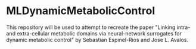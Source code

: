 # MLDynamicMetabolicControl

This repository will be used to attempt to recreate the paper "Linking intra- and extra-cellular metabolic domains via neural-network surrogates for dynamic metabolic control" by Sebastian Espinel-Rıos and Jose L. Avalos.